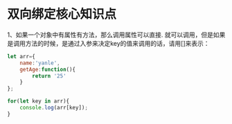 # 双向绑定核心知识点

1、如果一个对象中有属性有方法，那么调用属性可以直接. 就可以调用，但是如果是调用方法的时候，是通过入参来决定key的值来调用的话，请用[]来表示：  
```javascript
let arr={
    name:'yanle',
    getAge:function(){
        return '25'
    }
};

for(let key in arr){
    console.log(arr[key]);
}
```


